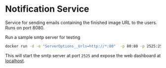 # Notification Service

Service for sending emails containing the finished image URL to the users.
Runs on port 8080.

Run a sample smtp server for testing 

```sh
docker run -d -e "ServerOptions__Urls=http://*:80"  -p 80:80 -p 2525:25 rnwood/smtp4dev
```
This will start the smtp server at port `2525` and expose the web dashboard at [localhost](localhost:8080).
